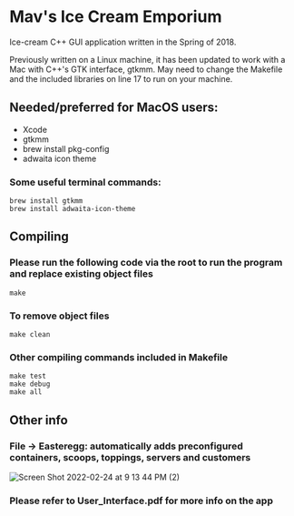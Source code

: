 # Mav's Ice Cream Emporium
Ice-cream C++ GUI application written in the Spring of 2018.

Previously written on a Linux machine, it has been updated to work with a Mac with C++'s GTK interface, gtkmm.  May need to change the Makefile and the included libraries on line 17 to run on your machine.


## Needed/preferred for MacOS users:
- Xcode
- gtkmm
- brew install pkg-config     
- adwaita icon theme

### Some useful terminal commands:
```
brew install gtkmm
brew install adwaita-icon-theme
```

## Compiling
### Please run the following code via the root to run the program and replace existing object files
```
make
```

### To remove object files
```
make clean
```

### Other compiling commands included in Makefile
```
make test
make debug
make all
```

## Other info
### File -> Easteregg: automatically adds preconfigured containers, scoops, toppings, servers and customers
![Screen Shot 2022-02-24 at 9 13 44 PM (2)](https://user-images.githubusercontent.com/55859236/155647027-b2b2ee93-5208-4e86-b1ce-45edae86cbd9.png)

### Please refer to User_Interface.pdf for more info on the app
